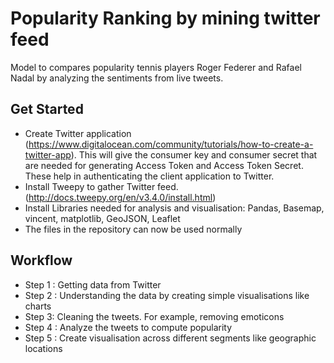 # Popularity Ranking by mining twitter feed

Model to compares popularity tennis players Roger Federer and Rafael Nadal by analyzing the sentiments from live tweets. 

## Get Started

* Create Twitter application (https://www.digitalocean.com/community/tutorials/how-to-create-a-twitter-app). This will give the consumer key and consumer secret that are needed for generating Access Token and Access Token Secret. These help in authenticating the client application to Twitter.
* Install Tweepy to gather Twitter feed. (http://docs.tweepy.org/en/v3.4.0/install.html)
* Install Libraries needed for analysis and visualisation: Pandas, Basemap, vincent, matplotlib, GeoJSON, Leaflet
* The files in the repository can now be used normally

## Workflow

* Step 1 : Getting data from Twitter 
* Step 2 : Understanding the data by creating simple visualisations like charts
* Step 3:  Cleaning the tweets. For example, removing emoticons
* Step 4 : Analyze the tweets to compute popularity
* Step 5 : Create visualisation across different segments like geographic locations

